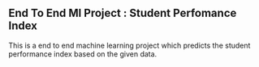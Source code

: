 ## End To End Ml Project : Student Perfomance Index 

This is a end to end machine learning project which predicts the student performance index based on the given data.
